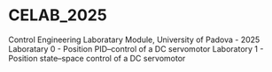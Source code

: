 # CELAB_2025
Control Engineering Laboratary Module, University of Padova - 2025 <br>
Laboratary 0 - Position PID–control of a DC servomotor
Laboratory 1 - Position state–space control of a DC servomotor
